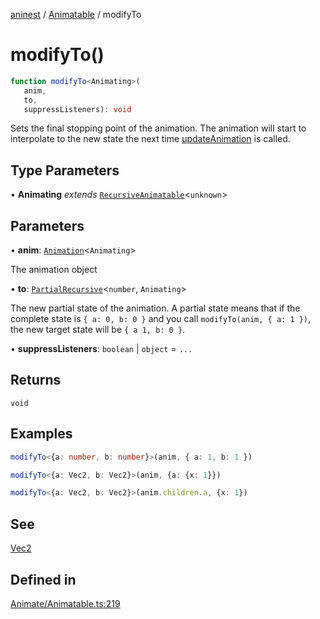 [aninest](../../index.md) / [Animatable](../index.md) / modifyTo

# modifyTo()

```ts
function modifyTo<Animating>(
   anim, 
   to, 
   suppressListeners): void
```

Sets the final stopping point of the animation.
The animation will start to interpolate to the new state the next
time [updateAnimation](updateAnimation.md) is called.

## Type Parameters

• **Animating** *extends* [`RecursiveAnimatable`](../../AnimatableTypes/type-aliases/RecursiveAnimatable.md)\<`unknown`\>

## Parameters

• **anim**: [`Animation`](../../AnimatableTypes/type-aliases/Animation.md)\<`Animating`\>

The animation object

• **to**: [`PartialRecursive`](../../RecursiveHelpers/type-aliases/PartialRecursive.md)\<`number`, `Animating`\>

The new partial state of the animation. A partial state
means that if the complete state is `{ a: 0, b: 0 }` and you call `modifyTo(anim, { a: 1 })`,
the new target state will be `{ a 1, b: 0 }`.

• **suppressListeners**: `boolean` \| `object` = `...`

## Returns

`void`

## Examples

```ts
modifyTo<{a: number, b: number}>(anim, { a: 1, b: 1 })
```

```ts
modifyTo<{a: Vec2, b: Vec2}>(anim, {a: {x: 1}})
```

```ts
modifyTo<{a: Vec2, b: Vec2}>(anim.children.a, {x: 1})
```

## See

[Vec2](../../Vec2/type-aliases/Vec2.md)

## Defined in

[Animate/Animatable.ts:219](https://github.com/zphrs/aninest/blob/988b5e8ac7585d70f507e793229537041ab3eea8/core/src/Animate/Animatable.ts#L219)

